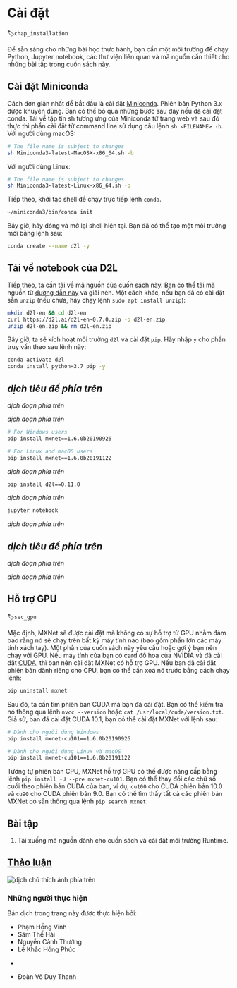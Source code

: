 <!-- =================== Bắt đầu dịch Phần 1 ================================-->
<!--
# Installation
-->

# Cài đặt
:label:`chap_installation`

<!--
In order to get you up and running for hands-on learning experience,
we need to set you up with an environment for running Python,
Jupyter notebooks, the relevant libraries,
and the code needed to run the book itself.
-->

Để sẵn sàng cho những bài học thực hành, bạn cần một môi trường để chạy Python, Jupyter notebook, các thư viện liên quan và mã nguồn cần thiết cho những bài tập trong cuốn sách này.

<!--
## Installing Miniconda
-->

## Cài đặt Miniconda

<!--
The simplest way to get going will be to install
[Miniconda](https://conda.io/en/latest/miniconda.html). The Python 3.x version
is recommended. You can skip the following steps if conda has already been installed.
Download the corresponding Miniconda sh file from the website
and then execute the installation from the command line
using `sh <FILENAME> -b`. For macOS users:
-->

Cách đơn giản nhất để bắt đầu là cài đặt [Miniconda](https://conda.io/en/latest/miniconda.html).
Phiên bản Python 3.x được khuyên dùng.
Bạn có thể bỏ qua những bước sau đây nếu đã cài đặt conda.
Tải về tập tin sh tương ứng của Miniconda từ trang web và sau đó thực thi phần cài đặt từ command line sử dụng câu lệnh `sh <FILENAME> -b`.
Với người dùng macOS:

```bash
# The file name is subject to changes
sh Miniconda3-latest-MacOSX-x86_64.sh -b
```


<!--
For Linux users:
-->

Với người dùng Linux:

```bash
# The file name is subject to changes
sh Miniconda3-latest-Linux-x86_64.sh -b
```


<!--
Next, initialize the shell so we can run `conda` directly.
-->

Tiếp theo, khởi tạo shell để chạy trực tiếp lệnh `conda`.

```bash
~/miniconda3/bin/conda init
```


<!--
Now close and re-open your current shell. You should be able to create a new
environment as following:
-->

Bây giờ, hãy đóng và mở lại shell hiện tại.
Bạn đã có thể tạo một môi trường mới bằng lệnh sau:

```bash
conda create --name d2l -y
```


<!--
## Downloading the D2L Notebooks
-->

## Tải về notebook của D2L

<!--
Next, we need to download the code of this book. You can use the
[link](https://d2l.ai/d2l-en-0.7.0.zip) to download and unzip the code.
Alternatively, if you have `unzip` (otherwise run `sudo apt install unzip`) available:
-->

Tiếp theo, ta cần tải về mã nguồn của cuốn sách này.
Bạn có thể tải mã nguồn từ [đường dẫn này](https://d2l.ai/d2l-en-0.7.0.zip) và giải nén.
Một cách khác, nếu bạn đã có cài đặt sẵn `unzip` (nếu chưa, hãy chạy lệnh `sudo apt install unzip`):

```bash
mkdir d2l-en && cd d2l-en
curl https://d2l.ai/d2l-en-0.7.0.zip -o d2l-en.zip
unzip d2l-en.zip && rm d2l-en.zip
```


<!--
Now we will want to activate the `d2l` environment and install `pip`.
Enter `y` for the queries that follow this command.
-->

Bây giờ, ta sẽ kích hoạt môi trường `d2l` và cài đặt `pip`.
Hãy nhập `y` cho phần truy vấn theo sau lệnh này:

```bash
conda activate d2l
conda install python=3.7 pip -y
```


<!-- =================== Kết thúc dịch Phần 1 ================================-->

<!-- =================== Bắt đầu dịch Phần 2 ================================-->

<!--
## Installing MXNet and the `d2l` Package
-->

## *dịch tiêu đề phía trên*

<!--
Before installing MXNet, please first check
whether or not you have proper GPUs on your machine
(the GPUs that power the display on a standard laptop
do not count for our purposes).
If you are installing on a GPU server,
proceed to :ref:`sec_gpu` for instructions
to install a GPU-supported MXNet.
-->

*dịch đoạn phía trên*

<!--
Otherwise, you can install the CPU version.
That will be more than enough horsepower to get you
through the first few chapters but you will want
to access GPUs before running larger models.
-->

*dịch đoạn phía trên*

```bash
# For Windows users
pip install mxnet==1.6.0b20190926

# For Linux and macOS users
pip install mxnet==1.6.0b20191122
```


<!--
We also install the `d2l` package that encapsulates frequently used
functions and classes in this book.
-->

*dịch đoạn phía trên*

```bash
pip install d2l==0.11.0
```


<!--
Once they are installed, we now open the Jupyter notebook by running:
-->

*dịch đoạn phía trên*

```bash
jupyter notebook
```


<!--
At this point, you can open http://localhost:8888 (it usually opens automatically) in your Web browser. Then we can run the code for each section of the book.
Please always execute `conda activate d2l` to activate the runtime environment
before running the code of the book or updating MXNet or the `d2l` package.
To exit the environment, run `conda deactivate`.
-->

*dịch đoạn phía trên*


<!--
## Upgrading to a New Version
-->

## *dịch tiêu đề phía trên*

<!--
Both this book and MXNet are keeping improving. Please check a new version from time to time.
-->

*dịch đoạn phía trên*

<!--
1. The URL https://d2l.ai/d2l-en.zip always points to the latest contents.
2. Please upgrade the `d2l` package by `pip install d2l --upgrade`.
3. For the CPU version, MXNet can be upgraded by `pip install -U --pre mxnet`.
-->

*dịch đoạn phía trên*

<!-- =================== Kết thúc dịch Phần 2 ================================-->

<!-- =================== Bắt đầu dịch Phần 3 ================================-->

<!--
## GPU Support
-->

## Hỗ trợ GPU
:label:`sec_gpu`

<!--
By default, MXNet is installed without GPU support
to ensure that it will run on any computer (including most laptops).
Part of this book requires or recommends running with GPU.
If your computer has NVIDIA graphics cards and has installed [CUDA](https://developer.nvidia.com/cuda-downloads),
then you should install a GPU-enabled MXNet.
If you have installed the CPU-only version,
you may need to remove it first by running:
-->

Mặc định, MXNet sẽ được cài đặt mà không có sự hỗ trợ từ GPU
nhằm đảm bảo rằng nó sẽ chạy trên bất kỳ máy tính nào (bao gồm phần lớn các máy tính xách tay).
Một phần của cuốn sách này yêu cầu hoặc gợi ý bạn nên chạy với GPU.
Nếu máy tính của bạn có card đồ hoạ của NVIDIA và đã cài đặt [CUDA](https://developer.nvidia.com/cuda-downloads),
thì bạn nên cài đặt MXNet có hỗ trợ GPU.
Nếu bạn đã cài đặt phiên bản dành riêng cho CPU,
bạn có thể cần xoá nó trước bằng cách chạy lệnh:

```bash
pip uninstall mxnet
```


<!--
Then we need to find the CUDA version you installed.
You may check it through `nvcc --version` or `cat /usr/local/cuda/version.txt`.
Assume that you have installed CUDA 10.1,
then you can install MXNet
with the following command:
-->

Sau đó, ta cần tìm phiên bản CUDA mà bạn đã cài đặt.
Bạn có thể kiểm tra nó thông qua lệnh `nvcc --version` hoặc `cat /usr/local/cuda/version.txt`.
Giả sử, bạn đã cài đặt CUDA 10.1,
bạn có thể cài đặt MXNet
với lệnh sau:

```bash
# Dành cho người dùng Windows
pip install mxnet-cu101==1.6.0b20190926

# Dành cho người dùng Linux và macOS
pip install mxnet-cu101==1.6.0b20191122
```


<!--
Like the CPU version, the GPU-enabled MXNet can be upgraded by
`pip install -U --pre mxnet-cu101`.
You may change the last digits according to your CUDA version,
e.g., `cu100` for CUDA 10.0 and `cu90` for CUDA 9.0.
You can find all available MXNet versions via `pip search mxnet`.
-->

Tương tự phiên bản CPU, MXNet hỗ trợ GPU có thể được nâng cấp bằng lệnh
`pip install -U --pre mxnet-cu101`.
Bạn có thể thay đổi các chữ số cuối theo phiên bản CUDA của bạn,
ví dụ, `cu100` cho CUDA phiên bản 10.0 và `cu90` cho CUDA phiên bản 9.0.
Bạn có thể tìm thấy tất cả các phiên bản MXNet có sẵn thông qua lệnh `pip search mxnet`.


<!--
## Exercises
-->

## Bài tập

<!--
1. Download the code for the book and install the runtime environment.
-->

1. Tải xuống mã nguồn dành cho cuốn sách và cài đặt môi trường Runtime.


<!--
## [Discussions](https://discuss.mxnet.io/t/2315)
-->

## [Thảo luận](https://discuss.mxnet.io/t/2315)

<!--
![](../img/qr_install.svg)
-->

![*dịch chú thích ảnh phía trên*](../img/qr_install.svg)

<!-- =================== Kết thúc dịch Phần 3 ================================-->

### Những người thực hiện
Bản dịch trong trang này được thực hiện bởi:
<!--
Tác giả của mỗi Pull Request điền tên mình và tên những người review mà bạn thấy
hữu ích vào từng phần tương ứng. Mỗi dòng một tên.

Lưu ý:
* Mỗi tên chỉ xuất hiện một lần: Nếu bạn đã dịch hoặc review phần 1 của trang này
thì không cần điền vào các phần sau nữa.
* Nếu reviewer không cung cấp tên, bạn có thể dùng tên tài khoản GitHub của họ
với dấu `@` ở đầu. Ví dụ: @aivivn.
-->

<!-- Phần 1 -->
* Phạm Hồng Vinh
* Sâm Thế Hải
* Nguyễn Cảnh Thướng
* Lê Khắc Hồng Phúc

<!-- Phần 2 -->
*

<!-- Phần 3 -->
* Đoàn Võ Duy Thanh
